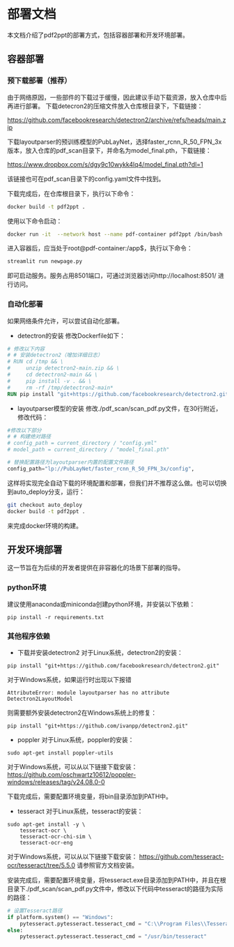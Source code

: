 # 部署文档
本文档介绍了pdf2ppt的部署方式，包括容器部署和开发环境部署。
## 容器部署
### 预下载部署（推荐）
由于网络原因，一些部件的下载过于缓慢，因此建议手动下载资源，放入仓库中后再进行部署。
下载detecron2的压缩文件放入仓库根目录下，下载链接：

https://github.com/facebookresearch/detectron2/archive/refs/heads/main.zip

下载layoutparser的预训练模型的PubLayNet，选择faster_rcnn_R_50_FPN_3x版本，放入仓库的pdf_scan目录下，并命名为model_final.pth，下载链接：

https://www.dropbox.com/s/dgy9c10wykk4lq4/model_final.pth?dl=1

该链接也可在pdf_scan目录下的config.yaml文件中找到。

下载完成后，在仓库根目录下，执行以下命令：

```bash
docker build -t pdf2ppt .
```
使用以下命令启动：
```bash
docker run -it  --network host --name pdf-container pdf2ppt /bin/bash
```
进入容器后，应当处于root@pdf-container:/app$，执行以下命令：
```bash
streamlit run newpage.py
```
即可启动服务。服务占用8501端口，可通过浏览器访问http://localhost:8501/ 进行访问。

### 自动化部署
如果网络条件允许，可以尝试自动化部署。

- detectron的安装
修改Dockerfile如下：
```Dockerfile
# 修改以下内容
# # 安装detectron2（增加详细日志）
# RUN cd /tmp && \
#     unzip detectron2-main.zip && \
#     cd detectron2-main && \  
#     pip install -v . && \
#     rm -rf /tmp/detectron2-main*
RUN pip install "git+https://github.com/facebookresearch/detectron2.git"

```
- layoutparser模型的安装
修改./pdf_scan/scan_pdf.py文件，在30行附近，修改代码：
```python
#修改以下部分
# # 构建绝对路径
# config_path = current_directory / "config.yml"
# model_path = current_directory / "model_final.pth"

# 替换配置路径为layoutparser内置的配置文件路径
config_path="lp://PubLayNet/faster_rcnn_R_50_FPN_3x/config",
```
这样将实现完全自动下载的环境配置和部署，但我们并不推荐这么做。也可以切换到auto_deploy分支，运行：
```bash
git checkout auto_deploy
docker build -t pdf2ppt .
```
来完成docker环境的构建。

## 开发环境部署
这一节旨在为后续的开发者提供在非容器化的场景下部署的指导。

### python环境
建议使用anaconda或miniconda创建python环境，并安装以下依赖：
```
pip install -r requirements.txt
```

### 其他程序依赖

- 下载并安装detectron2
对于Linux系统，detectron2的安装：
```
pip install "git+https://github.com/facebookresearch/detectron2.git"
```
对于Windows系统，如果运行时出现以下报错
```
AttributeError: module layoutparser has no attribute Detectron2LayoutModel
```
则需要额外安装detectron2在Windows系统上的修复：
```
pip install "git+https://github.com/ivanpp/detectron2.git"
```

- poppler
对于Linux系统，poppler的安装：
```
sudo apt-get install poppler-utils
```

对于Windows系统，可以从以下链接下载安装：
https://github.com/oschwartz10612/poppler-windows/releases/tag/v24.08.0-0

下载完成后，需要配置环境变量，将bin目录添加到PATH中。

- tesseract
对于Linux系统，tesseract的安装：
```
sudo apt-get install -y \
    tesseract-ocr \
    tesseract-ocr-chi-sim \
    tesseract-ocr-eng
```

对于Windows系统，可以从以下链接下载安装：
https://github.com/tesseract-ocr/tesseract/tree/5.5.0
请参照官方文档安装。

安装完成后，需要配置环境变量，将tesseract.exe目录添加到PATH中，并且在根目录下./pdf_scan/scan_pdf.py文件中，修改以下代码中tesseract的路径为实际的路径：
```python
# 设置Tesseract路径
if platform.system() == "Windows":
    pytesseract.pytesseract.tesseract_cmd = "C:\\Program Files\\Tesseract-OCR\\tesseract.exe"
else:  
    pytesseract.pytesseract.tesseract_cmd = "/usr/bin/tesseract"
```